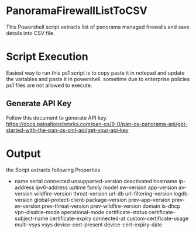 # PanoramaFirewallListToCSV
This Powershell script extracts list of panorama managed firewalls and save details into CSV file.

# Script Execution
Easiest way to run this ps1 script is to copy paste it in notepad and update the variables and paste it in powershell. sometime due to enterprise policies ps1 files are not allowed to execute.

## Generate API Key
Follow this document to generate API key.
https://docs.paloaltonetworks.com/pan-os/9-0/pan-os-panorama-api/get-started-with-the-pan-os-xml-api/get-your-api-key

# Output
the Script extracts following Properties
* name
serial
connected
unsupported-version
deactivated
hostname
ip-address
ipv6-address
uptime
family
model
sw-version
app-version
av-version
wildfire-version
threat-version
url-db
url-filtering-version
logdb-version
global-protect-client-package-version
prev-app-version
prev-av-version
prev-threat-version
prev-wildfire-version
domain
is-dhcp
vpn-disable-mode
operational-mode
certificate-status
certificate-subject-name
certificate-expiry
connected-at
custom-certificate-usage
multi-vsys
vsys
device-cert-present
device-cert-expiry-date
